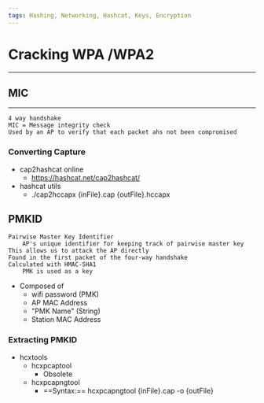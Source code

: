 ```yaml
---
tags: Hashing, Networking, Hashcat, Keys, Encryption
---
```

# Cracking WPA /WPA2
***
## MIC
***
	4 way handshake
	MIC = Message integrity check
	Used by an AP to verify that each packet ahs not been compromised
### Converting Capture
- cap2hashcat online
	- https://hashcat.net/cap2hashcat/
- hashcat utils
	- ./cap2hccapx {inFile}.cap {outFile}.hccapx
## PMKID
	Pairwise Master Key Identifier
		AP's unique identifier for keeping track of pairwise master key
	This allows us to attack the AP directly
	Found in the first packet of the four-way handshake 
	Calculated with HMAC-SHA1
		PMK is used as a key
- Composed of 
	- wifi password (PMK)
	- AP MAC Address
	- "PMK Name" (String)
	- Station MAC Address
### Extracting PMKID
- hcxtools
	- hcxpcaptool 
		- Obsolete
	- hcxpcapngtool
		- ==Syntax:==  hcxpcapngtool {inFile}.cap -o {outFile}